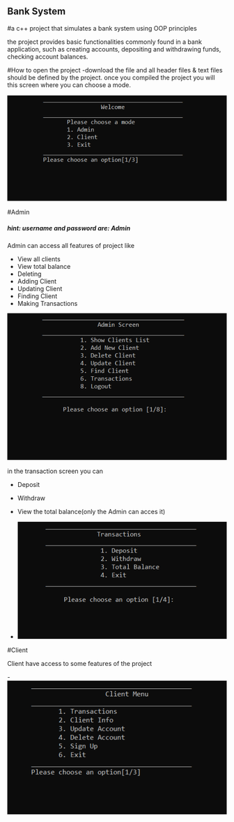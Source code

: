 ## Bank System
 #a c++ project that simulates a bank system using OOP principles

the project provides basic functionalities commonly found in a bank application, such as creating accounts, depositing and withdrawing funds, checking account balances.

#How to open the project
-download the file and all header files & text files should be defined by the project.
once you compiled the project you will this screen where you can choose a mode.

![](Images/LogIn.png)

#Admin

<h5>hint: username and password are: Admin</h5>

Admin can access all features of project like
- View all clients
- View total balance
- Deleting
- Adding Client
- Updating Client
- Finding Client
- Making Transactions

![](Images/Admin.png)

in the transaction screen you can
- Deposit
- Withdraw
- View the total balance(only the Admin can acces it)

- ![](Images/Transactions.png)

#Client

Client have access to some features of the project

-![](Images/Client.png)
